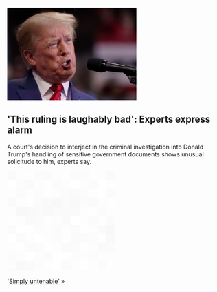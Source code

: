 
!['This ruling is laughably bad': Experts express alarm](./20220906175730.png)
## 'This ruling is laughably bad': Experts express alarm

A court's decision to interject in the criminal investigation into Donald Trump's handling of sensitive government documents shows unusual solicitude to him, experts say.

![pic](../square_bg.png)

['Simply untenable' »](https://www.yahoo.com/news/deeply-problematic-experts-judges-intervention-120003066.html)
